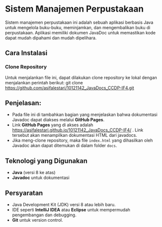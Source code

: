 # Sistem Manajemen Perpustakaan

Sistem manajemen perpustakaan ini adalah sebuah aplikasi berbasis Java untuk mengelola buku-buku, meminjamkan, dan mengembalikan buku di perpustakaan. Aplikasi memiliki dokumen JavaDoc untuk memastikan kode dapat mudah dipahami dan mudah dipelihara.

## Cara Instalasi

### Clone Repository
Untuk menjalankan file ini, dapat dilakukan clone repository ke lokal dengan menjalankan perintah berikut:
git clone https://github.com/asifalestari/10121142_JavaDocs_CCDP-IF4.git

## Penjelasan:
- Pada file ini di tambahkan bagian yang menjelaskan bahwa dokumentasi Javadoc dapat diakses melalui **GitHub Pages**.
- Link **GitHub Pages** yang di akses adalah https://asifalestari.github.io/10121142_JavaDocs_CCDP-IF4/ . Link tersebut akan menampilkan dokumentasi HTML dari javadocs.
- Jika meng-clone repository, maka file `index.html` yang dihasilkan oleh Javadoc akan dapat ditemukan di dalam folder `docs`.

## Teknologi yang Digunakan
- **Java** (versi 8 ke atas)
- **Javadoc** untuk dokumentasi

## Persyaratan
- Java Development Kit (JDK) versi 8 atau lebih baru.
- IDE seperti **IntelliJ IDEA** atau **Eclipse** untuk mempermudah pengembangan dan debugging.
- **Git** untuk version control.


